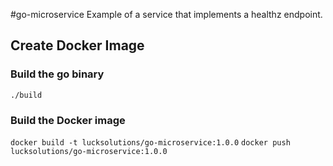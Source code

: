 #go-microservice
Example of a service that implements a healthz endpoint.

## Create Docker Image
### Build the go binary
`./build`

### Build the Docker image
`docker build -t lucksolutions/go-microservice:1.0.0`
`docker push lucksolutions/go-microservice:1.0.0`